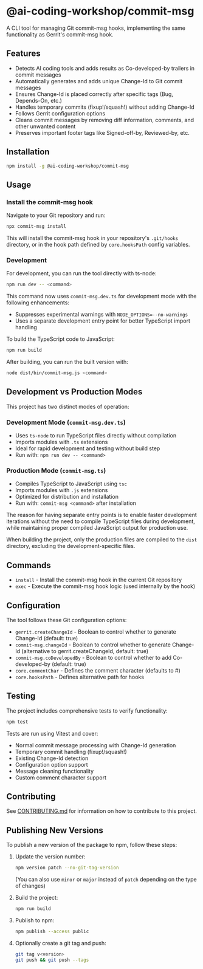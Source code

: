 # @ai-coding-workshop/commit-msg

A CLI tool for managing Git commit-msg hooks, implementing the same functionality as Gerrit's commit-msg hook.

## Features

- Detects AI coding tools and adds results as Co-developed-by trailers in commit messages
- Automatically generates and adds unique Change-Id to Git commit messages
- Ensures Change-Id is placed correctly after specific tags (Bug, Depends-On, etc.)
- Handles temporary commits (fixup!/squash!) without adding Change-Id
- Follows Gerrit configuration options
- Cleans commit messages by removing diff information, comments, and other unwanted content
- Preserves important footer tags like Signed-off-by, Reviewed-by, etc.

## Installation

```bash
npm install -g @ai-coding-workshop/commit-msg
```

## Usage

### Install the commit-msg hook

Navigate to your Git repository and run:

```bash
npx commit-msg install
```

This will install the commit-msg hook in your repository's `.git/hooks` directory,
or in the hook path defined by `core.hooksPath` config variables.

### Development

For development, you can run the tool directly with ts-node:

```bash
npm run dev -- <command>
```

This command now uses `commit-msg.dev.ts` for development mode with the following enhancements:

- Suppresses experimental warnings with `NODE_OPTIONS=--no-warnings`
- Uses a separate development entry point for better TypeScript import handling

To build the TypeScript code to JavaScript:

```bash
npm run build
```

After building, you can run the built version with:

```bash
node dist/bin/commit-msg.js <command>
```

## Development vs Production Modes

This project has two distinct modes of operation:

### Development Mode (`commit-msg.dev.ts`)

- Uses `ts-node` to run TypeScript files directly without compilation
- Imports modules with `.ts` extensions
- Ideal for rapid development and testing without build step
- Run with: `npm run dev -- <command>`

### Production Mode (`commit-msg.ts`)

- Compiles TypeScript to JavaScript using `tsc`
- Imports modules with `.js` extensions
- Optimized for distribution and installation
- Run with: `commit-msg <command>` after installation

The reason for having separate entry points is to enable faster development iterations without the need to compile TypeScript files during development, while maintaining proper compiled JavaScript output for production use.

When building the project, only the production files are compiled to the `dist` directory, excluding the development-specific files.

## Commands

- `install` - Install the commit-msg hook in the current Git repository
- `exec` - Execute the commit-msg hook logic (used internally by the hook)

## Configuration

The tool follows these Git configuration options:

- `gerrit.createChangeId` - Boolean to control whether to generate Change-Id (default: true)
- `commit-msg.changeId` - Boolean to control whether to generate Change-Id (alternative to gerrit.createChangeId, default: true)
- `commit-msg.coDevelopedBy` - Boolean to control whether to add Co-developed-by (default: true)
- `core.commentChar` - Defines the comment character (defaults to #)
- `core.hooksPath` - Defines alternative path for hooks

## Testing

The project includes comprehensive tests to verify functionality:

```bash
npm test
```

Tests are run using Vitest and cover:

- Normal commit message processing with Change-Id generation
- Temporary commit handling (fixup!/squash!)
- Existing Change-Id detection
- Configuration option support
- Message cleaning functionality
- Custom comment character support

## Contributing

See [CONTRIBUTING.md](CONTRIBUTING.md) for information on how to contribute to this project.

## Publishing New Versions

To publish a new version of the package to npm, follow these steps:

1. Update the version number:

   ```bash
   npm version patch --no-git-tag-version
   ```

   (You can also use `minor` or `major` instead of `patch` depending on the type of changes)

2. Build the project:

   ```bash
   npm run build
   ```

3. Publish to npm:

   ```bash
   npm publish --access public
   ```

4. Optionally create a git tag and push:
   ```bash
   git tag v<version>
   git push && git push --tags
   ```
